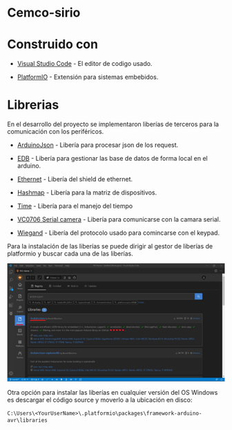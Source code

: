 # Cemco-sirio

# Construido con
* [Visual Studio Code](https://code.visualstudio.com/) - El editor de codigo usado.

* [PlatformIO](https://platformio.org/) - Extensión para sistemas embebidos. 

# Librerias
En el desarrollo del proyecto se implementaron liberías de terceros para la comunicación con los periféricos.

* [ArduinoJson](https://github.com/bblanchon/ArduinoJson) - Libería para procesar json de los request.

* [EDB](https://github.com/jwhiddon/EDB) - Libería para gestionar las base de datos de forma local en el arduino.

* [Ethernet](https://github.com/arduino-libraries/Ethernet) - Libería del shield de ethernet.

* [Hashmap](https://github.com/vlast3k/Arduino-libraries/tree/master/HashMap) - Libería para la matriz de dispositivos.

* [Time](https://github.com/PaulStoffregen/Time) - Libería para el manejo del tiempo

* [VC0706 Serial camera](https://github.com/adafruit/Adafruit-VC0706-Serial-Camera-Library) - Libería para comunicarse con la camara serial.

* [Wiegand](https://github.com/monkeyboard/Wiegand-Protocol-Library-for-Arduino) - Libería del protocolo usado para comincarse con el keypad.

Para la instalación de las liberías se puede dirigir al gestor de liberías de platformio y buscar cada una de las liberías.

![Example_install_library](Example.png "Example")

Otra opción para instalar las liberías en cualquier versión del OS Windows es descargar el código source y moverlo a la ubicación en disco:
```
C:\Users\<YourUserName>\.platformio\packages\framework-arduino-avr\libraries
``` 